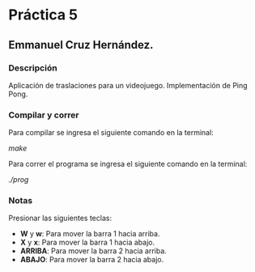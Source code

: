 # Práctica 5
## Emmanuel Cruz Hernández.

### Descripción
Aplicación de traslaciones para un videojuego. Implementación de Ping Pong.

### Compilar y correr
Para compilar se ingresa el siguiente comando en la terminal:

_make_

Para correr el programa se ingresa el siguiente comando en la terminal:

_./prog_

### Notas
Presionar las siguientes teclas:
* **W** y **w**: Para mover la barra 1 hacia arriba.
* **X** y **x**: Para mover la barra 1 hacia abajo.
* **ARRIBA**: Para mover la barra 2 hacia arriba.
* **ABAJO**: Para mover la barra 2 hacia abajo.
